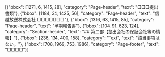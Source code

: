 [{"bbox": [1271, 6, 1415, 28], "category": "Page-header", "text": "□□□提出書類"}, {"bbox": [1184, 34, 1425, 56], "category": "Page-header", "text": "信越放送株式会社 □□□□□□□"}, {"bbox": [1316, 63, 1415, 85], "category": "Page-header", "text": "半期報告書"}, {"bbox": [104, 91, 623, 124], "category": "Section-header", "text": "## 第二部【提出会社の保証会社等の情報】"}, {"bbox": [236, 134, 400, 158], "category": "Text", "text": "該当事項はない。"}, {"bbox": [708, 1969, 753, 1986], "category": "Page-footer", "text": "□□□□"}]